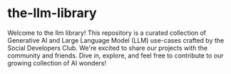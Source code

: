 # the-llm-library
Welcome to the llm library! This repository is a curated collection of Generative AI and Large Language Model (LLM) use-cases crafted by the Social Developers Club. We're excited to share our projects with the community and friends. Dive in, explore, and feel free to contribute to our growing collection of AI wonders!
